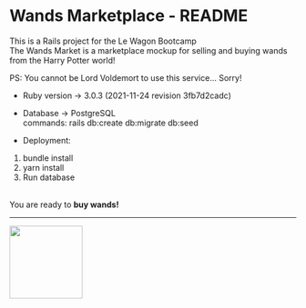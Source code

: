 # Wands Marketplace - README
This is a Rails project for the Le Wagon Bootcamp <br />
The Wands Market is a marketplace mockup for selling and buying wands from the Harry Potter world!

PS: You cannot be Lord Voldemort to use this service... Sorry!

* Ruby version -> 3.0.3 (2021-11-24 revision 3fb7d2cadc)

* Database -> PostgreSQL\
commands: rails db:create db:migrate db:seed

* Deployment:
<ol>
  <li>bundle install</li>
  <li>yarn install</li>
  <li>Run database</li>
</ol>
<br />
You are ready to <strong>buy wands!</strong> 
<hr>

<img src="https://icons.veryicon.com/png/o/miscellaneous/flat-line-icon/magic-wand-tool.png" width="128"/>
